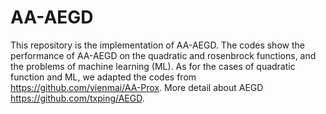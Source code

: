 # AA-AEGD
This repository is the implementation of AA-AEGD. The codes show the performance of AA-AEGD on the quadratic and rosenbrock functions, and the problems of machine learning (ML). As for the cases of quadratic function and ML, we adapted the codes from https://github.com/vienmai/AA-Prox. More detail about AEGD https://github.com/txping/AEGD.
